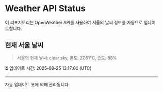 
# Weather API Status

이 리포지토리는 OpenWeather API를 사용하여 서울의 날씨 정보를 자동으로 업데이트합니다.

## 현재 서울 날씨
> 서울의 현재 날씨: clear sky, 온도: 27.61°C, 습도: 88%

⏳ 업데이트 시간: 2025-08-25 13:17:00 (UTC)

---
자동 업데이트 봇에 의해 관리됩니다.
